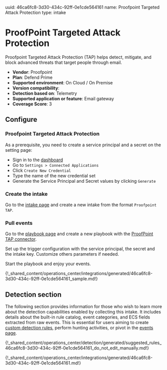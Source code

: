 uuid: 46ca6fc8-3d30-434c-92ff-0e1cde564161
name: Proofpoint Targeted Attack Protection
type: intake

# ProofPoint Targeted Attack Protection

Proofpoint Targeted Attack Protection (TAP) helps detect, mitigate, and block advanced threats that target people through email.

- **Vendor**: Proofpoint
- **Plan**: Defend Prime
- **Supported environment**: On Cloud / On Premise
- **Version compatibility**:
- **Detection based on**: Telemetry
- **Supported application or feature**: Email gateway
- **Coverage Score**: 3

## Configure

### Proofpoint Targeted Attack Protection

As a prerequisite, you need to create a service principal and a secret on the setting page:

- Sign in to the [dashboard](https://threatinsight.proofpoint.com/)
- Go to `Settings > Connected Applications`
- Click `Create New Credential`
- Type the name of the new credential set
- Generate the Service Principal and Secret values by clicking `Generate`


### Create the intake

Go to the [intake page](https://app.sekoia.io/operations/intakes) and create a new intake from the format `Proofpoint TAP`.

### Pull events

Go to the [playbook page](https://app.sekoia.io/operations/playbooks) and create a new playbook with the [ProofPoint TAP connector](../../../automate/library/proofpoint.md#get-proofpoint-tap-events).

Set up the trigger configuration with the service principal, the secret and the intake key. Customize others parameters if needed.

Start the playbook and enjoy your events.

{!_shared_content/operations_center/integrations/generated/46ca6fc8-3d30-434c-92ff-0e1cde564161_sample.md!}

## Detection section

The following section provides information for those who wish to learn more about the detection capabilities enabled by collecting this intake. It includes details about the built-in rule catalog, event categories, and ECS fields extracted from raw events. This is essential for users aiming to create [custom detection rules](/docs/xdr/features/detect/sigma.md), perform hunting activities, or pivot in the [events page](/docs/xdr/features/investigate/events.md).

{!_shared_content/operations_center/detection/generated/suggested_rules_46ca6fc8-3d30-434c-92ff-0e1cde564161_do_not_edit_manually.md!}

{!_shared_content/operations_center/integrations/generated/46ca6fc8-3d30-434c-92ff-0e1cde564161.md!}
